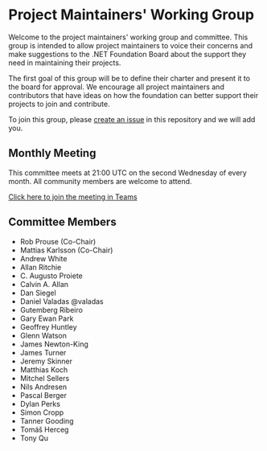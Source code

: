 # Project Maintainers' Working Group

Welcome to the project maintainers' working group and committee. This group is intended to allow project maintainers to voice their concerns and make suggestions to the .NET Foundation Board about the support they need in maintaining their projects.

The first goal of this group will be to define their charter and present it to the board for approval. We encourage all project maintainers and contributors that have ideas on how the foundation can better support their projects to join and contribute.

To join this group, please [create an issue](https://github.com/dotnet-foundation/wg-maintainers/issues/new/choose) in this repository and we will add you.

## Monthly Meeting

This committee meets at 21:00 UTC on the second Wednesday of every month. All community members are welcome to attend.

[Click here to join the meeting in Teams](https://teams.microsoft.com/l/meetup-join/19%3ameeting_OWU3OWVmMjYtYzZjOS00ODhlLWI3NDYtOTdiNmQ1YTgxYTA0%40thread.v2/0?context=%7b%22Tid%22%3a%2262f8c8c7-a85b-41d1-ba6b-743495fb8a48%22%2c%22Oid%22%3a%2223d27343-1f69-4338-90ca-b310792a3e5d%22%7d)

## Committee Members

- Rob Prouse (Co-Chair)
- Mattias Karlsson (Co-Chair)
- Andrew White
- Allan Ritchie
- C. Augusto Proiete
- Calvin A. Allan
- Dan Siegel
- Daniel Valadas @valadas 
- Gutemberg Ribeiro
- Gary Ewan Park
- Geoffrey Huntley
- Glenn Watson
- James Newton-King
- James Turner
- Jeremy Skinner
- Matthias Koch
- Mitchel Sellers
- Nils Andresen
- Pascal Berger
- Dylan Perks
- Simon Cropp
- Tanner Gooding
- Tomáš Herceg
- Tony Qu

